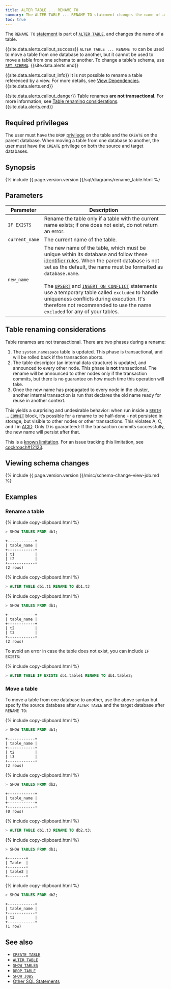 ```yaml
---
title: ALTER TABLE ... RENAME TO
summary: The ALTER TABLE ... RENAME TO statement changes the name of a table.
toc: true
---
```


The `RENAME TO` [statement](sql-statements.html) is part of [`ALTER TABLE`](alter-table.html), and changes the name of a table.

{{site.data.alerts.callout_success}}
`ALTER TABLE ... RENAME TO` can be used to move a table from one database to another, but it cannot be used to move a table from one schema to another. To change a table's schema, use [`SET SCHEMA`](set-schema.html).
{{site.data.alerts.end}}

{{site.data.alerts.callout_info}}
It is not possible to rename a table referenced by a view. For more details, see <a href="views.html#view-dependencies">View Dependencies</a>.
{{site.data.alerts.end}}

{{site.data.alerts.callout_danger}}
Table renames **are not transactional**. For more information, see [Table renaming considerations](#table-renaming-considerations).
{{site.data.alerts.end}}

## Required privileges

The user must have the `DROP` [privilege](authorization.html#assign-privileges) on the table and the `CREATE` on the parent database. When moving a table from one database to another, the user must have the `CREATE` privilege on both the source and target databases.

## Synopsis

<div>
  {% include {{ page.version.version }}/sql/diagrams/rename_table.html %}
</div>

## Parameters

 Parameter | Description
-----------|-------------
 `IF EXISTS` | Rename the table only if a table with the current name exists; if one does not exist, do not return an error.
 `current_name` | The current name of the table.
 `new_name` | The new name of the table, which must be unique within its database and follow these [identifier rules](keywords-and-identifiers.html#identifiers). When the parent database is not set as the default, the name must be formatted as `database.name`.<br><br>The [`UPSERT`](upsert.html) and [`INSERT ON CONFLICT`](insert.html) statements use a temporary table called `excluded` to handle uniqueness conflicts during execution. It's therefore not recommended to use the name `excluded` for any of your tables.

## Table renaming considerations

Table renames are not transactional. There are two phases during a rename:

1. The `system.namespace` table is updated. This phase is transactional, and will be rolled back if the transaction aborts.
2. The table descriptor (an internal data structure) is updated, and announced to every other node. This phase is **not** transactional. The rename will be announced to other nodes only if the transaction commits, but there is no guarantee on how much time this operation will take.
3. Once the new name has propagated to every node in the cluster, another internal transaction is run that declares the old name ready for reuse in another context.

This yields a surprising and undesirable behavior: when run inside a [`BEGIN`](begin-transaction.html) ... [`COMMIT`](commit-transaction.html) block, it’s possible for a rename to be half-done - not persisted in storage, but visible to other nodes or other transactions. This violates A, C, and I in [ACID](https://en.wikipedia.org/wiki/ACID_(computer_science)). Only D is guaranteed: If the transaction commits successfully, the new name will persist after that.

This is a [known limitation](known-limitations.html#database-and-table-renames-are-not-transactional). For an issue tracking this limitation, see [cockroach#12123](https://github.com/cockroachdb/cockroach/issues/12123).

## Viewing schema changes

{% include {{ page.version.version }}/misc/schema-change-view-job.md %}

## Examples

### Rename a table

{% include copy-clipboard.html %}
~~~ sql
> SHOW TABLES FROM db1;
~~~

~~~
+------------+
| table_name |
+------------+
| t1         |
| t2         |
+------------+
(2 rows)
~~~

{% include copy-clipboard.html %}
~~~ sql
> ALTER TABLE db1.t1 RENAME TO db1.t3
~~~

{% include copy-clipboard.html %}
~~~ sql
> SHOW TABLES FROM db1;
~~~

~~~
+------------+
| table_name |
+------------+
| t2         |
| t3         |
+------------+
(2 rows)
~~~

To avoid an error in case the table does not exist, you can include `IF EXISTS`:

{% include copy-clipboard.html %}
~~~ sql
> ALTER TABLE IF EXISTS db1.table1 RENAME TO db1.table2;
~~~

### Move a table

To move a table from one database to another, use the above syntax but specify the source database after `ALTER TABLE` and the target database after `RENAME TO`:

{% include copy-clipboard.html %}
~~~ sql
> SHOW TABLES FROM db1;
~~~

~~~
+------------+
| table_name |
+------------+
| t2         |
| t3         |
+------------+
(2 rows)
~~~

{% include copy-clipboard.html %}
~~~ sql
> SHOW TABLES FROM db2;
~~~

~~~
+------------+
| table_name |
+------------+
+------------+
(0 rows)
~~~

{% include copy-clipboard.html %}
~~~ sql
> ALTER TABLE db1.t3 RENAME TO db2.t3;
~~~

{% include copy-clipboard.html %}
~~~ sql
> SHOW TABLES FROM db1;
~~~

~~~
+--------+
| Table  |
+--------+
| table2 |
+--------+
~~~

{% include copy-clipboard.html %}
~~~ sql
> SHOW TABLES FROM db2;
~~~

~~~
+------------+
| table_name |
+------------+
| t3         |
+------------+
(1 row)
~~~

## See also

- [`CREATE TABLE`](create-table.html)
- [`ALTER TABLE`](alter-table.html)
- [`SHOW TABLES`](show-tables.html)
- [`DROP TABLE`](drop-table.html)
- [`SHOW JOBS`](show-jobs.html)
- [Other SQL Statements](sql-statements.html)

